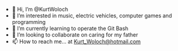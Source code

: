 - 👋 Hi, I’m @KurtWoloch
- 👀 I’m interested in music, electric vehicles, computer games and programming
- 🌱 I’m currently learning to operate the Git Bash
- 💞️ I’m looking to collaborate on caring for my father
- 📫 How to reach me... at Kurt_Woloch@hotmail.com

<!---
KurtWoloch/KurtWoloch is a ✨ special ✨ repository because its `README.md` (this file) appears on your GitHub profile.
You can click the Preview link to take a look at your changes.
--->
